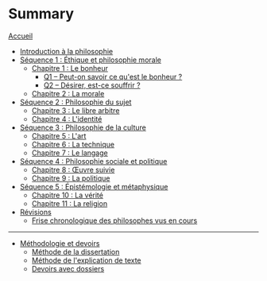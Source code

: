 # Summary

[Accueil](README.md)
- [Introduction à la philosophie](intro.md)
- [Séquence 1 : Éthique et philosophie morale](seq1.md)
	- [Chapitre 1 : Le bonheur](ch1.md)
		- [Q1 – Peut-on savoir ce qu'est le bonheur ?](ch1-q1.md)
		- [Q2 – Désirer, est-ce souffrir ?](ch1-q2.md)
		<!-- - [Q3 – Que pouvons-nous face au tragique de l'existence ?]()
		- [Q4 – Le simple plaisir d'exister suffit-il pour être heureux ?]() -->
	- [Chapitre 2 : La morale]()
		<!-- - [Q1 – La morale se réduit-elle aux mœurs ?]()
		- [Q2 – Est-ce le cœur ou la raison qui indique le bien et le mal ?]()
		- [Q3 - Comment la réflexion peut-elle nous aider à saisir notre devoir moral ?]() -->
- [Séquence 2 : Philosophie du sujet]()
	- [Chapitre 3 : Le libre arbitre]()
		<!-- - [Q1 – L'expérience d'agir par soi-même est-elle une preuve de notre liberté ?]()
		- [Q2 – Notre capacité d'envisager plusieurs possibilités est-elle une preuve de notre liberté ?]()
		- [Q3 – Notre responsabilité morale est-elle une preuve de notre liberté ?]()
		- [Q4 – Sommes-nous déterminés par des facteurs dont nous n'avons pas conscience ?]() -->
	- [Chapitre 4 : L'identité]()
		<!-- - [Q1 – Le corps et l'esprit sont-ils deux réalités distinctes ?]()
		- [Q2 – Y a-t-il une unité du Moi ?]()
		- [Q3 – Les autres m'empêchent-ils d'être moi-même ?]()
		- [Q4 – Mon identité se trouve-t-elle en moi ?]() -->
- [Séquence 3 : Philosophie de la culture]()
	- [Chapitre 5 : L'art]()
		<!-- - [Q1 – L'artiste n'obéit-il à aucune règle ?]()
		- [Q2 – Qu'est-ce que l'art nous apporte ?]()
		- [Q3 – Les goûts sont-ils relatifs ?]() -->
	- [Chapitre 6 : La technique]()
		<!-- - [Q1 – La technique est-elle le propre des humains ?]()
		- [Q2 – La technologie permet-elle de maîtriser la nature ?]()
		- [Q3 – Les machines nous libèrent-elles du travail ?]()
		- [Q4 – Vivons-nous sous l'emprise des technologies de l'information ?]()
		- [Q5 – La technologie peut-elle améliorer les capacités des êtres humains ?]()
		- [Q6 – Peut-on contrôler le développement technologique ?]() -->
	- [Chapitre 7 : Le langage]()
		<!-- - [Q1 – Les animaux ont-ils un langage ?]()
		- [Q2 – Qu'est-ce qui fait le sens d'un énoncé linguistique ?]()
		- [Q3 – Le langage permet-il de tout exprimer ?]()
		- [Q4 – La parole est-elle ce qui fait de moi un sujet ?]()
		- [Q5 – Sommes-nous prisonniers de la langue que nous parlons ?]() -->
- [Séquence 4 : Philosophie sociale et politique]()
	- [Chapitre 8 : Œuvre suivie]()
	- [Chapitre 9 : La politique]()
		<!-- - [Q1 – L’État est-il au service de l'intérêt général ?]()
		- [Q2 – La raison d'être de l'État est-elle de garantir la sécurité ?]()
		- [Q3 – La politique doit-elle être guidée par un idéal moral ?]()
		- [Q4 – L'économie doit-elle être organisée selon le principe de la libre concurrence ?]()
		- [Q5 – Faut-il prendre en compte les particularités des individus pour que la société soit plus inclusive ?]() -->
- [Séquence 5 : Épistémologie et métaphysique]()
	- [Chapitre 10 : La vérité]()
		<!-- - [Q1 – À quoi bon chercher la vérité ?]()
		- [Q2 – Peut-on dire « à chacun sa vérité ! » ?]()
		- [Q3 – Faut-il douter de tout ?]()
		- [Q4 – Y a-t-il un fondement de nos connaissances ?]()
		- [Q5 – L'expérience est-elle le fondement de la science ?]()
		- [Q6 – Y a-t-il une méthode scientifique ?]() -->
	- [Chapitre 11 : La religion]()
		<!-- - [Q1 – La foi religieuse est-elle une affaire personnelle ou un phénomène social ?]()
		- [Q2 – La foi religieuse est-elle un refuge ?]()
		- [Q3 – Peut-on prouver l'existence ou l'inexistence de Dieu ?]()
		- [Q4 – Y a-t-il un conflit entre la raison et la foi religieuse ?]() -->
- [Révisions](revisions.md)
	- [Frise chronologique des philosophes vus en cours](frise-chronologique.md)

---

- [Méthodologie et devoirs]()
	- [Méthode de la dissertation]()
	- [Méthode de l'explication de texte]()
	- [Devoirs avec dossiers]()
